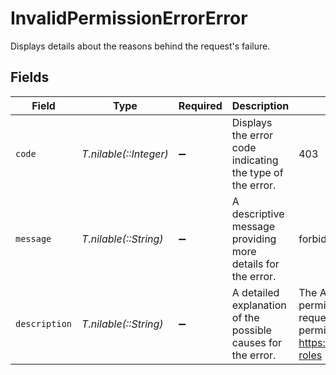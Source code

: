 # InvalidPermissionErrorError

Displays details about the reasons behind the request's failure.


## Fields

| Field                                                                                                                                                  | Type                                                                                                                                                   | Required                                                                                                                                               | Description                                                                                                                                            | Example                                                                                                                                                |
| ------------------------------------------------------------------------------------------------------------------------------------------------------ | ------------------------------------------------------------------------------------------------------------------------------------------------------ | ------------------------------------------------------------------------------------------------------------------------------------------------------ | ------------------------------------------------------------------------------------------------------------------------------------------------------ | ------------------------------------------------------------------------------------------------------------------------------------------------------ |
| `code`                                                                                                                                                 | *T.nilable(::Integer)*                                                                                                                                 | :heavy_minus_sign:                                                                                                                                     | Displays the error code indicating the type of the error.                                                                                              | 403                                                                                                                                                    |
| `message`                                                                                                                                              | *T.nilable(::String)*                                                                                                                                  | :heavy_minus_sign:                                                                                                                                     | A descriptive message providing more details for the error.                                                                                            | forbidden                                                                                                                                              |
| `description`                                                                                                                                          | *T.nilable(::String)*                                                                                                                                  | :heavy_minus_sign:                                                                                                                                     | A detailed explanation of the possible causes for the error.<br/>                                                                                      | The Access token does not have permissions to perform the request. Check access token's permissions. Read more https://docs.fastpix.io/docs/user-roles |